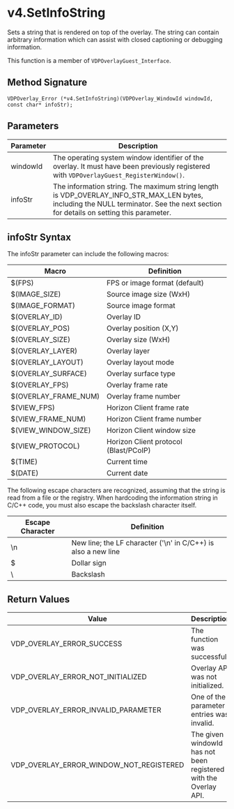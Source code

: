 # v4.SetInfoString

Sets a string that is rendered on top of the overlay. The string can contain arbitrary information which can assist with closed captioning or debugging information.

This function is a member of `VDPOverlayGuest_Interface`.

## Method Signature
```
VDPOverlay_Error (*v4.SetInfoString)(VDPOverlay_WindowId windowId, const char* infoStr);
```

## Parameters

| Parameter | Description |
| --------- | ----------- |
| windowId | The operating system window identifier of the overlay. It must have been previously registered with `VDPOverlayGuest_RegisterWindow()`. |
| infoStr | The information string. The maximum string length is VDP_OVERLAY_INFO_STR_MAX_LEN bytes, including the NULL terminator. See the next section for details on setting this parameter. |

## infoStr Syntax

The infoStr parameter can include the following macros:

| Macro | Definition |
| ----- | ----------- |
| $(FPS) | FPS or image format (default) |
| $(IMAGE_SIZE) | Source image size (WxH) |
| $(IMAGE_FORMAT) | Source image format |
| $(OVERLAY_ID)	| Overlay ID |
| $(OVERLAY_POS) | Overlay position (X,Y) |
| $(OVERLAY_SIZE) | Overlay size (WxH) |
| $(OVERLAY_LAYER) | Overlay layer |
| $(OVERLAY_LAYOUT) | Overlay layout mode |
| $(OVERLAY_SURFACE) | Overlay surface type |
| $(OVERLAY_FPS) | Overlay frame rate |
| $(OVERLAY_FRAME_NUM) | Overlay frame number |
| $(VIEW_FPS) | Horizon Client frame rate |
| $(VIEW_FRAME_NUM) | Horizon Client frame number |
| $(VIEW_WINDOW_SIZE) | Horizon Client window size |
| $(VIEW_PROTOCOL) | Horizon Client protocol (Blast/PCoIP) |
| $(TIME) | Current time |
| $(DATE) | Current date |

The following escape characters are recognized, assuming that the string is read from a file or the registry. 
When hardcoding the information string in C/C++ code, you must also escape the backslash character itself.

| Escape Character | Definition |
| --------------- | ----------- |
| \n | New line; the LF character ('\n' in C/C++) is also a new line |
| \$ | Dollar sign |
| \\ | Backslash |

## Return Values

| Value | Description |
| ----- | ----------- |
| VDP_OVERLAY_ERROR_SUCCESS | The function was successful. |
| VDP_OVERLAY_ERROR_NOT_INITIALIZED	| Overlay API was not initialized. |
| VDP_OVERLAY_ERROR_INVALID_PARAMETER | One of the parameter entries was invalid. |
| VDP_OVERLAY_ERROR_WINDOW_NOT_REGISTERED | The given windowId has not been registered with the Overlay API. |


